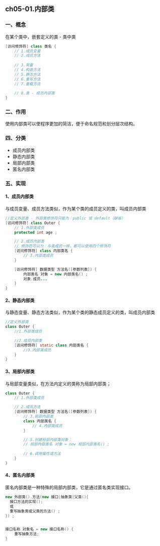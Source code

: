 ## ch05-01.内部类

### 一、概念

在某个类中，嵌套定义的类 - 类中类

```java
[访问修饰符] class 类名 {
    // 1.成员变量
    // 2.成员方法
    
    // 3.常量
    // 4.构造方法
    // 5.静态方法
    // 6.重写方法
    // 7.重载方法
    
    // 8.类 - 成员内部类
}
```



### 二、作用

使用内部类可以使程序更加的简洁，便于命名规范和划分层次结构。



### 四、分类

- 成员内部类
- 静态内部类
- 局部内部类
- 匿名内部类



### 五、实现

#### 1、成员内部类

与成员变量、成员方法类似，作为某个类的成员定义的类，叫成员内部类

```java
//定义外部类 - 外部类修饰符只能为：public 或 default（缺省）
[访问修饰符] class Outer {
    // 1.外部类成员
    protected int age ;

    // 2.成员内部类 
    // 修饰符可以为：与类成员一样，都可以使用四个修饰符
    [访问修饰符] class 内部类名 {
        // 3.内部类成员
    }

    [访问修饰符] 数据类型 方法名([参数列表]) {
        内部类名 对象 = new 内部类名() ;
        对象.成员...
    }
}
```





#### 2、静态内部类

与静态变量、静态方法类似，作为某个类的静态成员定义的类，叫成员内部类

```java
//定义外部类
class Outer {
    //1.外部类成员

    //2.成员内部类
    [访问修饰符] static class 内部类名 {
        //3.内部类成员
    }
}
```





#### 3、局部内部类

与局部变量类似，在方法内定义的类称为局部内部类；

```java
class Outer {
    // 1.外部类成员

    // 2.成员方法
    [访问修饰符] 数据类型 方法名([参数列表]) {
        // 3.局部内部类
        class 内部类名 {
            // 4.内部类成员
        }

        // 5.创建局部内部类对象：
        // 局部内部类名 对象 = new 局部内部类名() ;
        
        // 6.调用属性或方法
    }
}
```





#### 4、匿名内部类

匿名内部类是一种特殊的局部内部类，它是通过匿名类实现接口。

```java
new 外部类().方法(new 接口|抽象类|父类(){
  接口方法的实现();
  或
  重写抽象类或父类的方法() ;
}) ;


接口名称 对象名 = new 接口名称() {
 	重写抽象方法; 
}
```

